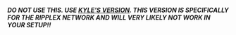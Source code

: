 ***DO NOT USE THIS. USE [KYLE'S VERSION](https://github.com/KyleS1872/fakeplex-api). THIS VERSION IS SPECIFICALLY FOR THE RIPPLEX NETWORK AND WILL VERY LIKELY NOT WORK IN YOUR SETUP!!***
